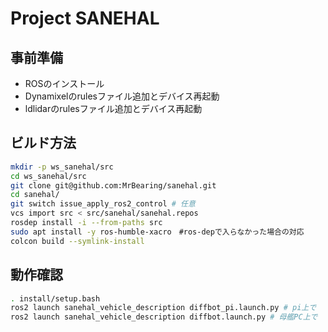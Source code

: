 # Project SANEHAL


## 事前準備

- ROSのインストール
- Dynamixelのrulesファイル追加とデバイス再起動
- ldlidarのrulesファイル追加とデバイス再起動


## ビルド方法
```bash
mkdir -p ws_sanehal/src
cd ws_sanehal/src
git clone git@github.com:MrBearing/sanehal.git
cd sanehal/
git switch issue_apply_ros2_control # 任意
vcs import src < src/sanehal/sanehal.repos
rosdep install -i --from-paths src
sudo apt install -y ros-humble-xacro　#ros-depで入らなかった場合の対応
colcon build --symlink-install
```

## 動作確認
```bash
. install/setup.bash
ros2 launch sanehal_vehicle_description diffbot_pi.launch.py # pi上で
ros2 launch sanehal_vehicle_description diffbot.launch.py # 母艦PC上で
```